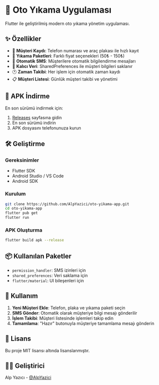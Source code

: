 # 🚗 Oto Yıkama Uygulaması

Flutter ile geliştirilmiş modern oto yıkama yönetim uygulaması.

## ✨ Özellikler

- 📱 **Müşteri Kaydı**: Telefon numarası ve araç plakası ile hızlı kayıt
- 🚗 **Yıkama Paketleri**: Farklı fiyat seçenekleri (50₺ - 150₺)
- 💬 **Otomatik SMS**: Müşterilere otomatik bilgilendirme mesajları
- 💾 **Kalıcı Veri**: SharedPreferences ile müşteri bilgileri saklanır
- 🕐 **Zaman Takibi**: Her işlem için otomatik zaman kaydı
- 📋 **Müşteri Listesi**: Günlük müşteri takibi ve yönetimi

## 📱 APK İndirme

En son sürümü indirmek için:

1. [Releases](../../releases) sayfasına gidin
2. En son sürümü indirin
3. APK dosyasını telefonunuza kurun

## 🛠️ Geliştirme

### Gereksinimler
- Flutter SDK
- Android Studio / VS Code
- Android SDK

### Kurulum
```bash
git clone https://github.com/AlpYazici/oto-yikama-app.git
cd oto-yikama-app
flutter pub get
flutter run
```

### APK Oluşturma
```bash
flutter build apk --release
```

## 📦 Kullanılan Paketler

- `permission_handler`: SMS izinleri için
- `shared_preferences`: Veri saklama için
- `flutter/material`: UI bileşenleri için

## 🎯 Kullanım

1. **Yeni Müşteri Ekle**: Telefon, plaka ve yıkama paketi seçin
2. **SMS Gönder**: Otomatik olarak müşteriye bilgi mesajı gönderilir
3. **İşlem Takibi**: Müşteri listesinde işlemleri takip edin
4. **Tamamlama**: "Hazır" butonuyla müşteriye tamamlama mesajı gönderin

## 📄 Lisans

Bu proje MIT lisansı altında lisanslanmıştır.

## 👨‍💻 Geliştirici

Alp Yazıcı - [@AlpYazici](https://github.com/AlpYazici)